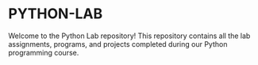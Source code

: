 # PYTHON-LAB
Welcome to the Python Lab repository! This repository contains all the lab assignments, programs, and projects completed during our Python programming course.

